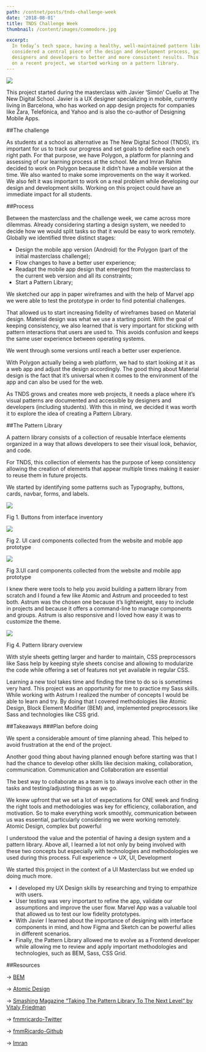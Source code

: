 ```yaml
---
path: /contnet/posts/tnds-challenge-week
date: '2018-08-01'
title: TNDS Challenge Week
thumbnail: /content/images/commodore.jpg

excerpt:
  In today’s tech space, having a healthy, well-maintained pattern library is
  considered a central piece of the design and development process, guiding
  designers and developers to better and more consistent results. This is why,
  on a recent project, we started working on a pattern library.
---
```


![](./working_dev.jpg)

This project started during the masterclass with Javier ‘Simón’ Cuello at The
New Digital School. Javier is a UX designer specializing in mobile, currently
living in Barcelona, who has worked on app design projects for companies like
Zara, Telefónica, and Yahoo and is also the co-author of Designing Mobile Apps.

##The challenge

As students at a school as alternative as The New Digital School (TNDS), it’s
important for us to track our progress and set goals to define each one’s right
path. For that purpose, we have Polygon, a platform for planning and assessing
of our learning process at the school. Me and Imran Rahim decided to work on
Polygon because it didn’t have a mobile version at the time. We also wanted to
make some improvements on the way it worked. We also felt it was important to
work on a real problem while developing our design and development skills.
Working on this project could have an immediate impact for all students.

##Process

Between the masterclass and the challenge week, we came across more dilemmas.
Already considering starting a design system, we needed to decide how we would
split tasks so that it would be easy to work remotely. Globally we identified
three distinct stages:

- Design the mobile app version (Android) for the Polygon (part of the initial
  masterclass challenge);
- Flow changes to have a better user experience;
- Readapt the mobile app design that emerged from the masterclass to the current
  web version and all its constraints;
- Start a Pattern Library;

We sketched our app in paper wireframes and with the help of Marvel app we were
able to test the prototype in order to find potential challenges.

That allowed us to start increasing fidelity of wireframes based on Material
design. Material design was what we use a starting point. With the goal of
keeping consistency, we also learned that is very important for sticking with
pattern interactions that users are used to. This avoids confusion and keeps the
same user experience between operating systems.

We went through some versions until reach a better user experience.

With Polygon actually being a web platform, we had to start looking at it as a
web app and adjust the design accordingly. The good thing about Material design
is the fact that it’s universal when it comes to the environment of the app and
can also be used for the web.

As TNDS grows and creates more web projects, it needs a place where it’s visual
patterns are documented and accessible by designers and developers (including
students). With this in mind, we decided it was worth it to explore the idea of
creating a Pattern Library.

##The Pattern Library

A pattern library consists of a collection of reusable Interface elements
organized in a way that allows developers to see their visual look, behavior,
and code.

For TNDS, this collection of elements has the purpose of keep consistency
allowing the creation of elements that appear multiple times making it easier to
reuse them in future projects.

We started by identifying some patterns such as Typography, buttons, cards,
navbar, forms, and labels.

![](./buttons.png)

Fig 1. Buttons from interface inventory

![](./cards.png)

Fig 2. UI card components collected from the website and mobile app prototype

![](./cards_1.png)

Fig 3.UI card components collected from the website and mobile app prototype

I knew there were tools to help you avoid building a pattern library from
scratch and I found a few like Atomic and Astrum and proceeded to test both.
Astrum was the chosen one because it’s lightweight, easy to include in projects
and because it offers a command-line to manage components and groups. Astrum is
also responsive and I loved how easy it was to customize the theme.

![](./Pattern-library-overwiew.png)

Fig 4. Pattern library overview

With style sheets getting larger and harder to maintain, CSS preprocessors like
Sass help by keeping style sheets concise and allowing to modularize the code
while offering a set of features not yet available in regular CSS.

Learning a new tool takes time and finding the time to do so is sometimes very
hard. This project was an opportunity for me to practice my Sass skills. While
working with Astrum I realized the number of concepts I would be able to learn
and try. By doing that I covered methodologies like Atomic Design, Block Element
Modifier (BEM) and, implemented preprocessors like Sass and technologies like
CSS grid.

##Takeaways ###Plan before doing

We spent a considerable amount of time planning ahead. This helped to avoid
frustration at the end of the project.

Another good thing about having planned enough before starting was that I had
the chance to develop other skills like decision making, collaboration,
communication. Communication and Collaboration are essential

The best way to collaborate as a team is to always involve each other in the
tasks and testing/adjusting things as we go.

We knew upfront that we set a lot of expectations for ONE week and finding the
right tools and methodologies was key for efficiency, collaboration, and
motivation. So to make everything work smoothly, communication between us was
essential, particularly considering we were working remotely. Atomic Design,
complex but powerful

I understood the value and the potential of having a design system and a pattern
library. Above all, I learned a lot not only by being involved with these two
concepts but especially with technologies and methodologies we used during this
process. Full experience -> UX, UI, Development

We started this project in the context of a UI Masterclass but we ended up doing
much more.

- I developed my UX Design skills by researching and trying to empathize with
  users.
- User testing was very important to refine the app, validate our assumptions
  and improve the user flow. Marvel App was a valuable tool that allowed us to
  test our low fidelity prototypes.
- With Javier I learned about the importance of designing with interface
  components in mind, and how Figma and Sketch can be powerful allies in
  different scenarios.
- Finally, the Pattern Library allowed me to evolve as a Frontend developer
  while allowing me to review and apply important methodologies and
  technologies, such as BEM, Sass, CSS Grid.

##Resources

→ [BEM](http://getbem.com/)

→ [Atomic Design](http://bradfrost.com/blog/post/atomic-web-design/)

→
[Smashing Magazine “Taking The Pattern Library To The Next Level“ by Vitaly Friedman](https://www.smashingmagazine.com/taking-pattern-libraries-next-level/)

→ [fmmricardo-Twitter](https://twitter.com/FMMRicardo)

→ [fmmRicardo-Github](https://github.com/fmmricardo)

→ [Imran](https://twitter.com/imran_rahim_pt)
